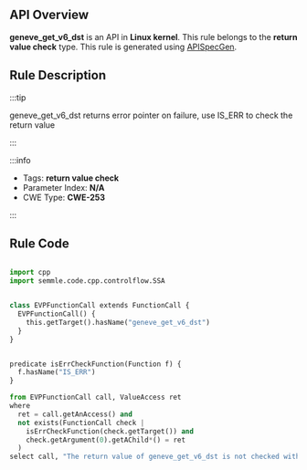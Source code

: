 ---
---


## API Overview
**geneve_get_v6_dst** is an API in **Linux kernel**. This rule belongs to the **return value check** type. This rule is generated using [APISpecGen](../../tools/APISpecGen).
## Rule Description

:::tip

geneve_get_v6_dst returns error pointer on failure, use IS_ERR to check the return value

:::

:::info

- Tags: **return value check**
- Parameter Index: **N/A**
- CWE Type: **CWE-253**

:::

## Rule Code
```python

import cpp
import semmle.code.cpp.controlflow.SSA


class EVPFunctionCall extends FunctionCall {
  EVPFunctionCall() {
    this.getTarget().hasName("geneve_get_v6_dst")
  }
}


predicate isErrCheckFunction(Function f) {
  f.hasName("IS_ERR") 
}

from EVPFunctionCall call, ValueAccess ret
where
  ret = call.getAnAccess() and
  not exists(FunctionCall check |
    isErrCheckFunction(check.getTarget()) and
    check.getArgument(0).getAChild*() = ret
  )
select call, "The return value of geneve_get_v6_dst is not checked with IS_ERR."
    
```